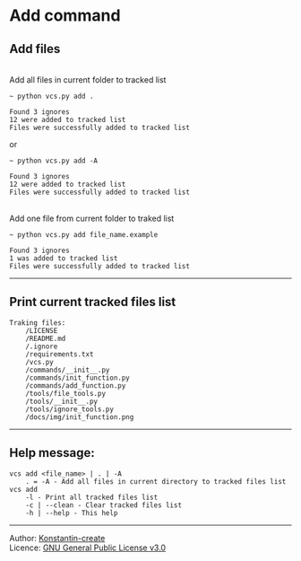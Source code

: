# Add command

## Add files
\
Add all files in current folder to tracked list
```shell
~ python vcs.py add .

Found 3 ignores
12 were added to tracked list
Files were successfully added to tracked list
```
or
```shell
~ python vcs.py add -A

Found 3 ignores
12 were added to tracked list
Files were successfully added to tracked list
```
\
Add one file from current folder to traked list
```shell
~ python vcs.py add file_name.example

Found 3 ignores
1 was added to tracked list
Files were successfully added to tracked list
```
___
## Print current tracked files list


```shell
Traking files:
    /LICENSE
    /README.md
    /.ignore
    /requirements.txt
    /vcs.py
    /commands/__init__.py
    /commands/init_function.py
    /commands/add_function.py
    /tools/file_tools.py
    /tools/__init__.py
    /tools/ignore_tools.py
    /docs/img/init_function.png
```

___

## Help message:
```shell
vcs add <file_name> | . | -A
    . = -A - Add all files in current directory to tracked files list
vcs add
    -l - Print all tracked files list
    -c | --clean - Clear tracked files list
    -h | --help - This help
```

___

Author: [Konstantin-create](https://github.com/Konstantin-create)
\
Licence: [GNU General Public License v3.0](/LICENSE)

